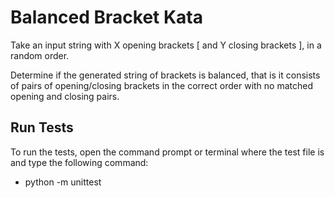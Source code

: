 # Balanced Bracket Kata

Take an input string with X opening brackets [ and Y closing brackets ], in a random order.

Determine if the generated string of brackets is balanced, that is it consists of pairs of opening/closing brackets in the
correct order with no matched opening and closing pairs.

## Run Tests
To run the tests, open the command prompt or terminal where the test file is and type the following command:
- python -m unittest